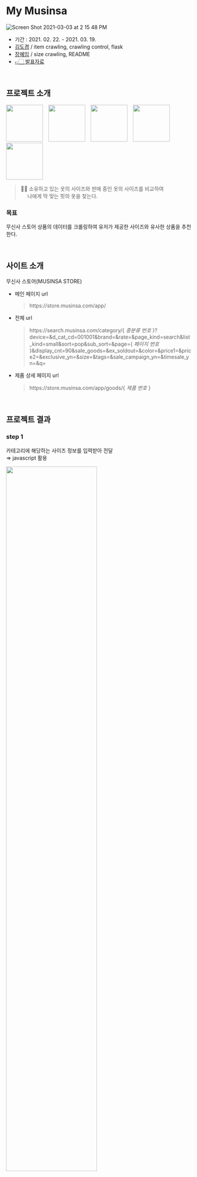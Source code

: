 # My Musinsa
![Screen Shot 2021-03-03 at 2 15 48 PM](https://user-images.githubusercontent.com/73205057/109778393-1c58c000-7c48-11eb-92c7-315f022a9802.png)
- 기간 : 2021. 02. 22. -  2021. 03. 19.
- [김도겸](https://github.com/dockyum) / item crawling, crawling control, flask
- [장혜임](https://github.com/mieyhgnaj) / size crawling, README
- [👉🏻 발표자료](https://docs.google.com/presentation/d/1GLuuufka8ygB66CV1-vV9kHLrMHbu37cH33GUwRJwnM/edit?usp=sharing)

</br>

## 프로젝트 소개
<img src="https://user-images.githubusercontent.com/73205057/112718921-5eb8a880-8f39-11eb-811d-7e34cee0663c.png"  width="100" height="100"> &ensp; <img src="https://user-images.githubusercontent.com/73205057/112719124-793f5180-8f3a-11eb-8467-88e15e3faaf1.png"  width="100" height="100"> &ensp; <img src="https://user-images.githubusercontent.com/73205057/112719273-7e50d080-8f3b-11eb-8892-0797be96dd16.png"  width="100" height="100"> &ensp; <img src="https://user-images.githubusercontent.com/73205057/112719311-afc99c00-8f3b-11eb-9e7e-cf7c3888fd5c.png"  width="100" height="100"> &ensp; <img src="https://user-images.githubusercontent.com/73205057/112719292-96285480-8f3b-11eb-8310-61ebd3178aea.png"  width="100" height="100">

> 👏🏻 소유하고 있는 옷의  사이즈와 판매 중인 옷의 사이즈를 비교하여  
> &emsp; 나에게 딱 맞는 핏의 옷을 찾는다.
### 목표
무신사 스토어 상품의 데이터를 크롤링하여 유저가 제공한 사이즈와 유사한 상품을 추천한다.

</br>

## 사이트 소개
무신사 스토어(MUSINSA STORE)
- 메인 페이지 url

	> https://<span></span>store.musinsa.com/app/
- 전체 url

	> https://<span></span>search.musinsa.com/category/{ *중분류 번호* }?device=&d_cat_cd=001001&brand=&rate=&page_kind=search&list_kind=small&sort=pop&sub_sort=&page={ *페이지 번호* }&display_cnt=90&sale_goods=&ex_soldout=&color=&price1=&price2=&exclusive_yn=&size=&tags=&sale_campaign_yn=&timesale_yn=&q=
- 제품 상세 페이지 url

	> https://<span></span>store.musinsa.com/app/goods/{ *제품 번호* }

</br>

## 프로젝트 결과
### __step 1__    
카테고리에 해당하는 사이즈 정보를 입력받아 전달    
⇒ javascript 활용   

<img src="https://user-images.githubusercontent.com/73205057/112719683-6f6b1d80-8f3d-11eb-87b3-bba1794c3268.GIF"  width="70%">    

### __step 2__    
MySQL 검색 후 결과 리스트 제공   

<img src="https://user-images.githubusercontent.com/73205057/112719979-303dcc00-8f3f-11eb-8bf8-b8e383f75158.gif"  width="70%">

</br>

## 시스템 구조
<img src="https://user-images.githubusercontent.com/73205057/118106221-55679a80-b418-11eb-900d-1519e25d9dbd.png"  width="85%">

</br>

## 프로젝트 진행 과정
<img src="https://user-images.githubusercontent.com/73205057/112720209-59129100-8f40-11eb-9306-74c0fd76d681.png"  width="85%">

</br>

## 01 Crawling
<img src="https://user-images.githubusercontent.com/73205057/112720238-79425000-8f40-11eb-801b-5f077f15ede4.png"  width="85%">    

### 1. 목표 크롤링 페이지: 20만 개    
&emsp; </br>
&emsp; : 서버 1개로 크롤링하기엔 많은 양    
&emsp; </br>
&emsp; => Github <-> AWS instance    

</br>
</br>

<img src="https://user-images.githubusercontent.com/73205057/118107376-a330d280-b419-11eb-9047-0d453a8b0d1f.png"  width="85%">

### 2. 복잡한 size 데이터 크롤링
size title, number가 다양함.

&emsp; </br>
&emsp; : scrapy가 느려짐
</br>
&emsp; => scrapy 2개 사용: 'musinsa', 'size'

</br>
</br>

### 3. 서버 부하 => scrapy setting 조절
```
'CONCURRENT_REQUESTS': 12
# 'CONCURRENT_REQUESTS': 16
'AUTOTHROTTLE_ENABLED': True
# 'AUTOTHROTTLE_ENABLED': False
```

</br>

### 4. Crawling 수행시 나타난 특징적 에러
1. Index out of range    
종종 'User-Agent'가 모바일로 설정되어 response가 m.store.musinsa.com으로 돌아와서 xpath가 틀리다고 나옴    
⇒ settings.py 수정  
```
RANDOMUSERAGENT_RANDOM_UA_TYPE = {
		'hardware_types': 'COMPUTER',
		'popularity': 'POPULAR'
}
```
2. Took longer than 180.0 seconds    
서버에서 응답을 일부러 늦춤 (크롤링 대비)    

</br>

### 5. scrapy response 속도 체험...
__⋇⋇ gif 파일입니다..__    
![속도체험](https://user-images.githubusercontent.com/73205057/112774260-12be4e80-9074-11eb-9471-d5e9d8ae09fe.gif)

</br>

## 02 MySQL 저장
두 개의 테이블 (item, size)    
: size 데이터가 복잡하여 item과 분리해 별도의 table을 만듦    
```
from sqlalchemy import *
import pandas as pd


engine = create_engine("mysql://root:<pswd>@<ip>/mymusinsa?charset=utf8")

class MusinsaPipeline():
    def process_item(self, item, spider):
        df = pd.DataFrame([item])
        df.to_sql('item', con=engine, if_exists='append', index=False)
        engine.execute("SELECT * FROM item").fetchall()
        return item
```

</br>

### 1. size table
제품마다 S, M, L, ... 등의 사이즈 분류가 유동적    
<img src="https://user-images.githubusercontent.com/73205057/118106400-8942c000-b418-11eb-88b0-4124f64f5dfd.png"  width="85%">    
=> 일반적인 컬럼명으로 데이터 구조화    
=> 했지만... 후에 문제 발생..

</br>

## 03 Web Service
<img src="https://user-images.githubusercontent.com/73205057/112721025-0b4c5780-8f45-11eb-935a-626aea7d33ae.gif"  width="70%">
Top / Outer / Pants / Onepiece / Skirt
</br>
: 다섯가지 카테고리로 구별    

</br>
</br>

### 1. javascript
```
function Top() {
            var pic = "https://image.musinsa.com/images/size_type/detail_img/2019070114282500000014799.png"
            document.getElementById('GuideImg').src = pic;
            document.getElementById('GuideImg').style.display = 'block';
            maincode = '001'
        }
```
```
var url = "/getdatas?maincode=" + maincode + "&v1=" + vl1 + "&v2=" + vl2 + "&v3=" + vl3 + "&v4=" + vl4 + "&v5=" + vl5;
```

</br>

### 2. and, or 쿼리...
```
if maincode in ['001', '002', '020']:
        query_request = Size.query.filter(Size.main_code == maincode).filter(or_(Size.A_0 == size_values["v1"], Size.A_1 == size_values["v2"], Size.A_2 == size_values["v3"], Size.A_3 == size_values["v4"])).limit(10)
        rs = [result.item_id for result in query_request]
        query_request = Size.query.filter(Size.main_code == maincode).filter(or_(Size.B_0 == size_values["v1"], Size.B_1 == size_values["v2"], Size.B_2 == size_values["v3"], Size.B_3 == size_values["v4"])).limit(10)
        rs += [result.item_id for result in query_request]
        query_request = Size.query.filter(Size.main_code == maincode).filter(or_(Size.C_0 == size_values["v1"], Size.C_1 == size_values["v2"], Size.C_2 == size_values["v3"], Size.C_3 == size_values["v4"])).limit(10)
        rs += [result.item_id for result in query_request]
        query_request = Size.query.filter(Size.main_code == maincode).filter(or_(Size.D_0 == size_values["v1"], Size.D_1 == size_values["v2"], Size.D_2 == size_values["v3"], Size.D_3 == size_values["v4"])).limit(10)
        rs += [result.item_id for result in query_request]
        query_request = Size.query.filter(Size.main_code == maincode).filter(or_(Size.E_0 == size_values["v1"], Size.E_1 == size_values["v2"], Size.E_2 == size_values["v3"], Size.E_3 == size_values["v4"])).limit(10)
        rs += [result.item_id for result in query_request]
        query_request = Size.query.filter(Size.main_code == maincode).filter(or_(Size.F_0 == size_values["v1"], Size.F_1 == size_values["v2"], Size.D_2 == size_values["v3"], Size.D_3 == size_values["v4"])).limit(10)
        rs += [result.item_id for result in query_request]
        query_request = Size.query.filter(Size.main_code == maincode).filter(or_(Size.G_0 == size_values["v1"], Size.G_1 == size_values["v2"], Size.D_2 == size_values["v3"], Size.D_3 == size_values["v4"])).limit(10)
        rs += [result.item_id for result in query_request]
    elif maincode == '003':
        query_request = Size.query.filter(Size.main_code == maincode).filter(Size.A_0.in_(size_values["v1"])).filter(Size.A_1.in_(size_values["v2"])).filter(Size.A_2.in_(size_values["v3"])).filter(Size.A_3.in_(size_values["v4"])).filter(Size.A_4.in_(size_values["v5"])).limit(5)
        rs = [result.item_id for result in query_request]
    elif maincode == '022':
        query_request = Size.query.filter(Size.main_code == maincode).filter(Size.A_0.in_(size_values["v1"])).filter(Size.A_1.in_(size_values["v2"])).filter(Size.A_2.in_(size_values["v3"])).limit(5)
        rs = [result.item_id for result in query_request]
```

</br>

## 프로젝트 회고
- 옷의 색상 데이터의 경우 selenium을 통한 수집이 필요 했으나 selenium을 동작시켜 확인해보니 필요한 컴퓨팅 자원이 컸기에 수집하지 않기로 결정. 
- 프로젝트 초기에 전체 데이터 크롤링 시간을 예측하여 전체 프로젝트 스케쥴을 세웠는데, 생각보다 크롤링이 오래걸려 후반부 웹서비스 작업을 상대적으로 못하였다. \
  어떤 일이 생길지 모르니 스케쥴 계획은 빡빡하게 세우는 게 필요할 듯.
- 크롤링 속도가 낮아진다면 크롤러(scrapy)를 좀 더 사람처럼 세팅하고 해야겠다.
- 무신사 스토어는 고객이 편리하게 쇼핑을 할 수 있도록 다양한 정보를 제공하고 있지만 \
  크롤링하는 입장에서 html 구조의 일관성이 살짝 부족했다.
- SQL이 서비스의 데이터 흐름을 잘 반영하는 것만으로 서비스의 속도가 달라질 수 있을것 같다
- git은 어렵다.

</br>

## Reference
무신사닷컴(www.musinsa.com)    
Icons made by <a href="https://www.flaticon.com/authors/ddara">dDara</a>, <a href="https://www.freepik.com">Freepik</a>, <a href="https://www.flaticon.com/authors/iconixar" >iconixar</a> from <a href="https://www.flaticon.com/" title="Flaticon">www.flaticon.com</a>
